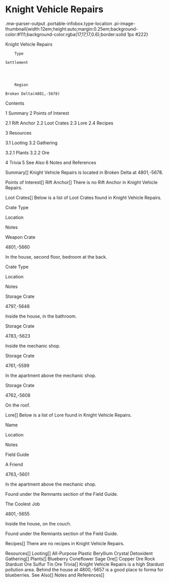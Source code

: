 # Knight Vehicle Repairs

.mw-parser-output .portable-infobox.type-location .pi-image-thumbnail{width:12em;height:auto;margin:0.25em;background-color:#111;background-color:rgba(17,17,17,0.6);border:solid 1px #222}

Knight Vehicle Repairs

	

	
		Type
	
	Settlement



	
		Region
	
	Broken Delta(4801,-5678)




Contents

1 Summary
2 Points of Interest

2.1 Rift Anchor
2.2 Loot Crates
2.3 Lore
2.4 Recipes


3 Resources

3.1 Looting
3.2 Gathering

3.2.1 Plants
3.2.2 Ore




4 Trivia
5 See Also
6 Notes and References



Summary[]
Knight Vehicle Repairs is located in Broken Delta at 4801,-5678.

Points of Interest[]
Rift Anchor[]
There is no Rift Anchor in Knight Vehicle Repairs.

Loot Crates[]
Below is a list of Loot Crates found in Knight Vehicle Repairs.



Crate Type

Location

Notes


Weapon Crate

4801,-5660

In the house, second floor, bedroom at the back.






Crate Type

Location

Notes


Storage Crate

4797,-5648

Inside the house, in the bathroom.


Storage Crate

4783,-5623

Inside the mechanic shop.


Storage Crate

4761,-5599

In the apartment above the mechanic shop.


Storage Crate

4762,-5608

On the roof.


Lore[]
Below is a list of Lore found in Knight Vehicle Repairs.



Name

Location

Notes

Field Guide


A Friend

4763,-5601

In the apartment above the mechanic shop.

Found under the Remnants section of the Field Guide.


The Coolest Job

4801,-5655

Inside the house, on the couch.

Found under the Remnants section of the Field Guide.


Recipes[]
There are no recipes in Knight Vehicle Repairs.

Resources[]
Looting[]
All-Purpose Plastic
Beryllium Crystal
Detoxident
Gathering[]
Plants[]
Blueberry
Coneflower
Sage
Ore[]
Copper Ore
Rock
Stardust Ore
Sulfur
Tin Ore
Trivia[]
Knight Vehicle Repairs is a high Stardust pollution area.
Behind the house at 4800,-5657 is a good place to forma for blueberries.
See Also[]
Notes and References[]
